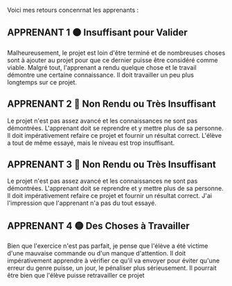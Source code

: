 Voici mes retours concenrnat les apprenants :


## APPRENANT 1 🟠 Insuffisant pour Valider
Malheureusement, le projet est loin d'être terminé et de nombreuses choses sont à ajouter au projet pour que ce dernier puisse être considéré comme viable. Malgré tout, l'apprenant a rendu quelque chose et le travail démontre une certaine connaissance. Il doit travailler un peu plus longtemps sur ce projet.

## APPRENANT 2 🔴 Non Rendu ou Très Insuffisant
Le projet n'est pas assez avancé et les connaissances ne sont pas démontrées. L'apprenant doit se reprendre et y mettre plus de sa personne. Il doit impérativement refaire ce projet et fournir un résultat correct. L'élève a tout de même essayé, mais le niveau est trop insuffisant.

## APPRENANT 3 🔴 Non Rendu ou Très Insuffisant
Le projet n'est pas assez avancé et les connaissances ne sont pas démontrées. L'apprenant doit se reprendre et y mettre plus de sa personne. Il doit impérativement refaire ce projet et fournir un résultat correct. J'ai l'impression que l'apprenant n'a pas du tout essayé. 

## APPRENANT 4 🟡 Des Choses à Travailler 
Bien que l'exercice n'est pas parfait, je pense que l'élève a été victime d'une mauvaise commande ou d'un manque d'attention. Il doit impérativement apprendre à vérifier ce qu'il va envoyer pour éviter qu'une erreur du genre puisse, un jour, le pénaliser plus sérieusement. 
Il pourrait être bien que l'élève puisse retravailler ce projet
